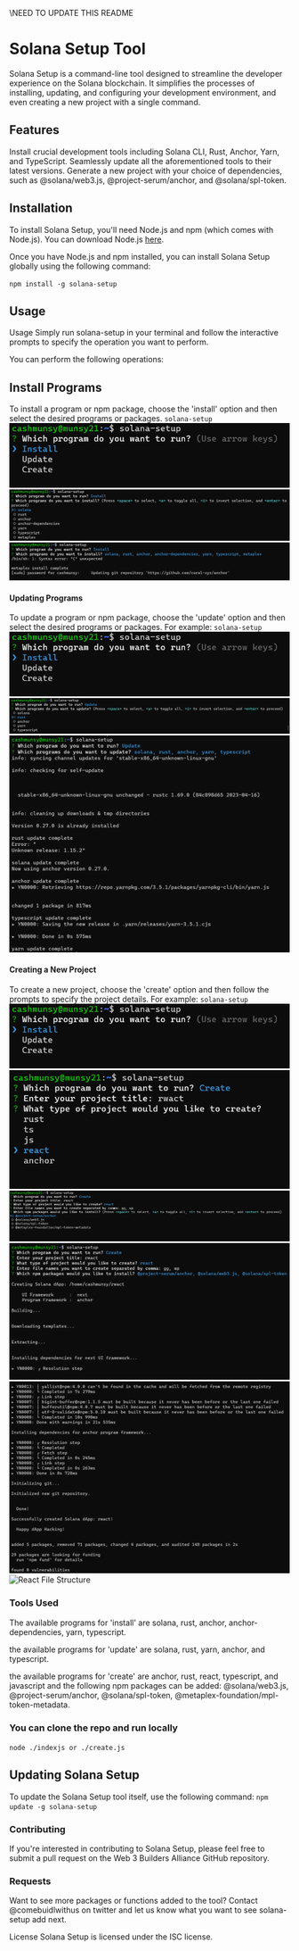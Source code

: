 \\NEED TO UPDATE THIS README 


# Solana Setup Tool
Solana Setup is a command-line tool designed to streamline the developer experience on the Solana blockchain. It simplifies the processes of installing, updating, and configuring your development environment, and even creating a new project with a single command.

## Features
Install crucial development tools including Solana CLI, Rust, Anchor, Yarn, and TypeScript.
Seamlessly update all the aforementioned tools to their latest versions.
Generate a new project with your choice of dependencies, such as @solana/web3.js, @project-serum/anchor, and @solana/spl-token.

## Installation
To install Solana Setup, you'll need Node.js and npm (which comes with Node.js). You can download Node.js [here](https://nodejs.org/en/download/).

Once you have Node.js and npm installed, you can install Solana Setup globally using the following command:

`npm install -g solana-setup`

## Usage
Usage
Simply run solana-setup in your terminal and follow the interactive prompts to specify the operation you want to perform.

You can perform the following operations:

## Install Programs
To install a program or npm package, choose the 'install' option and then select the desired programs or packages.
`solana-setup`
![Main Menu](./1-solsetup-main-menu.png)
![Install Options](./1-solsetup-install-menu.png)
![Working Process](1-solsetup-install-menu-2.png)

#### Updating Programs
To update a program or npm package, choose the 'update' option and then select the desired programs or packages. For example:
`solana-setup`
![Main Menu](./1-solsetup-main-menu.png)
![Update Options](./1-solsetup-update-menu.png)
![Working Process](./1-solsetup-update-menu-2.png)

#### Creating a New Project
To create a new project, choose the 'create' option and then follow the prompts to specify the project details. For example:
`solana-setup`
![Main Menu](./1-solsetup-main-menu.png)
![Create Options](./1-solsetup-create-menu.png)
![Package Options](./1-solsetup-create-menu-2.png)
![Working Process](./1-solsetup-create-menu-3.png)
![Finished Process](./1-solsetup-create-menu-4.png)
![React File Structure](./example.png)

### Tools Used
The available programs for 'install' are solana, rust, anchor, anchor-dependencies, yarn, typescript.

the available programs for 'update' are solana, rust, yarn, anchor, and typescript.

the available programs for 'create' are anchor, rust, react, typescript, and javascript and the following npm packages can be added: @solana/web3.js, @project-serum/anchor, @solana/spl-token, @metaplex-foundation/mpl-token-metadata.

### You can clone the repo and run locally
`node ./indexjs or ./create.js`

## Updating Solana Setup
To update the Solana Setup tool itself, use the following command:
`npm update -g solana-setup`

### Contributing
If you're interested in contributing to Solana Setup, please feel free to submit a pull request on the Web 3 Builders Alliance GitHub repository. 

### Requests
Want to see more packages or functions added to the tool? Contact @comebuidlwithus on twitter and let us know what you want to see solana-setup add next.

License
Solana Setup is licensed under the ISC license.
